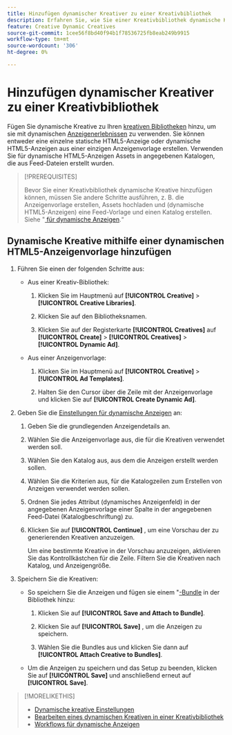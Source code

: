 ```yaml
---
title: Hinzufügen dynamischer Kreativer zu einer Kreativbibliothek
description: Erfahren Sie, wie Sie einer Kreativbibliothek dynamische Kreative hinzufügen.
feature: Creative Dynamic Creatives
source-git-commit: 1cee56f8bd40f94b1f78536725fb8eab249b9915
workflow-type: tm+mt
source-wordcount: '306'
ht-degree: 0%

---
```


# Hinzufügen dynamischer Kreativer zu einer Kreativbibliothek

Fügen Sie dynamische Kreative zu Ihren [kreativen Bibliotheken](creative-library-manage.md) hinzu, um sie mit dynamischen [Anzeigenerlebnissen](/help/creative/experiences/experience-about.md) zu verwenden. Sie können entweder eine einzelne statische HTML5-Anzeige oder dynamische HTML5-Anzeigen aus einer einzigen Anzeigenvorlage erstellen. Verwenden Sie für dynamische HTML5-Anzeigen Assets in angegebenen Katalogen, die aus Feed-Dateien erstellt wurden.

>[!PREREQUISITES]
>
>Bevor Sie einer Kreativbibliothek dynamische Kreative hinzufügen können, müssen Sie andere Schritte ausführen, z. B. die Anzeigenvorlage erstellen, Assets hochladen und (dynamische HTML5-Anzeigen) eine Feed-Vorlage und einen Katalog erstellen. Siehe &quot;[ für dynamische Anzeigen](/help/creative/introduction/workflow-dynamic-ads.md).“

<!-- This does't work for me 9/24 -- I still have to select a catalog:

## Add dynamic creatives using a static HTML5 ad template

1. In the main menu, click **[!UICONTROL Creative]** > **[!UICONTROL Creative Libraries]**.

1. Click the library name.

1. On the **[!UICONTROL Creatives]** tab, click **[!UICONTROL Create]** > **[!UICONTROL Creatives]** > **[!UICONTROL Dynamic Ad]**.

1. Specify the [dynamic ad settings](/help/creative/creative-libraries/creative-settings-dynamic.md#dynamic-ad-settings-static-html5):

   1. On the [!UICONTROL Basic Details] tab, specify the ad details and the clickURL.

   1. Click **[!UICONTROL Process]**.

   1. On the [!UICONTROL Attributes Details] tab, specify the dynamic ad attributes.

1. Click **[!UICONTROL Save]**.

-->

## Dynamische Kreative mithilfe einer dynamischen HTML5-Anzeigenvorlage hinzufügen

1. Führen Sie einen der folgenden Schritte aus:

   * Aus einer Kreativ-Bibliothek:

      1. Klicken Sie im Hauptmenü auf **[!UICONTROL Creative]** > **[!UICONTROL Creative Libraries]**.

      1. Klicken Sie auf den Bibliotheksnamen.

      1. Klicken Sie auf der Registerkarte **[!UICONTROL Creatives]** auf **[!UICONTROL Create]** > **[!UICONTROL Creatives]** > **[!UICONTROL Dynamic Ad]**.

   * Aus einer Anzeigenvorlage:

      1. Klicken Sie im Hauptmenü auf **[!UICONTROL Creative]** > **[!UICONTROL Ad Templates]**.

      1. Halten Sie den Cursor über die Zeile mit der Anzeigenvorlage und klicken Sie auf **[!UICONTROL Create Dynamic Ad]**.

1. Geben Sie die [Einstellungen für dynamische Anzeigen](/help/creative/creative-libraries/creative-settings-dynamic.md) an:

   1. Geben Sie die grundlegenden Anzeigendetails an.

   1. Wählen Sie die Anzeigenvorlage aus, die für die Kreativen verwendet werden soll.

   1. Wählen Sie den Katalog aus, aus dem die Anzeigen erstellt werden sollen.

   1. Wählen Sie die Kriterien aus, für die Katalogzeilen zum Erstellen von Anzeigen verwendet werden sollen.

   1. Ordnen Sie jedes Attribut (dynamisches Anzeigenfeld) in der angegebenen Anzeigenvorlage einer Spalte in der angegebenen Feed-Datei (Katalogbeschriftung) zu.

   1. Klicken Sie auf **[!UICONTROL Continue]** , um eine Vorschau der zu generierenden Kreativen anzuzeigen.

      Um eine bestimmte Kreative in der Vorschau anzuzeigen, aktivieren Sie das Kontrollkästchen für die Zeile. Filtern Sie die Kreativen nach Katalog, <!-- explain more--> und Anzeigengröße.

1. Speichern Sie die Kreativen:

   * So speichern Sie die Anzeigen und fügen sie einem &quot;[-Bundle](/help/creative/creative-libraries/bundle-manage.md) in der Bibliothek hinzu:

      1. Klicken Sie auf **[!UICONTROL Save and Attach to Bundle]**.

      1. Klicken Sie auf **[!UICONTROL Save]** , um die Anzeigen zu speichern.

      1. Wählen Sie die Bundles aus und klicken Sie dann auf **[!UICONTROL Attach Creative to Bundles]**.

   * Um die Anzeigen zu speichern und das Setup zu beenden, klicken Sie auf **[!UICONTROL Save]** und anschließend erneut auf **[!UICONTROL Save]**.

>[!MORELIKETHIS]
>
>* [Dynamische kreative Einstellungen](creative-settings-dynamic.md)
>* [Bearbeiten eines dynamischen Kreativen in einer Kreativbibliothek](creative-edit-dynamic.md)
>* [Workflows für dynamische Anzeigen](/help/creative/introduction/workflow-dynamic-ads.md)
